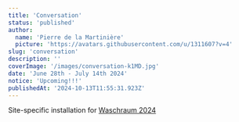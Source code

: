 ```yaml
---
title: 'Conversation'
status: 'published'
author:
  name: 'Pierre de la Martinière'
  picture: 'https://avatars.githubusercontent.com/u/1311607?v=4'
slug: 'conversation'
description: ''
coverImage: '/images/conversation-k1MD.jpg'
date: 'June 28th - July 14th 2024'
notice: 'Upcoming!!!'
publishedAt: '2024-10-13T11:55:31.923Z'
---
```


Site-specific installation for [Waschraum 2024](https://wasch-raum.ch/elzara-oiseau/)